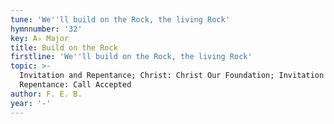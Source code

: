 ```yaml
---
tune: 'We''ll build on the Rock, the living Rock'
hymnnumber: '32'
key: A♭ Major
title: Build on the Rock
firstline: 'We''ll build on the Rock, the living Rock'
topic: >-
  Invitation and Repentance; Christ: Christ Our Foundation; Invitation and
  Repentance: Call Accepted
author: F. E. B.
year: '-'
---
```

